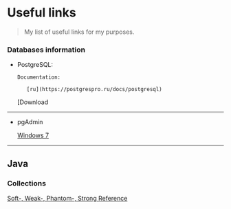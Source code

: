 # Useful links
>My list of useful links for my purposes.


### Databases information
* PostgreSQL:
   
      Documentation:

         [ru](https://postgrespro.ru/docs/postgresql)


   [Download

***

* pgAdmin


   [Windows 7](https://www.postgresql.org/ftp/pgadmin/pgadmin4/v4.30/windows/)
   
***

## Java

### Collections
[Soft-, Weak-, Phantom-, Strong Reference](https://habr.com/ru/post/169883/)
